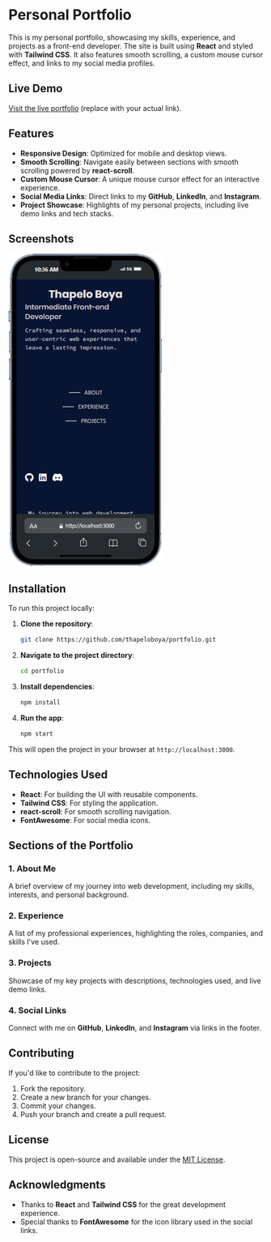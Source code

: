# Personal Portfolio

This is my personal portfolio, showcasing my skills, experience, and projects as a front-end developer. The site is built using **React** and styled with **Tailwind CSS**. It also features smooth scrolling, a custom mouse cursor effect, and links to my social media profiles.

## Live Demo
[Visit the live portfolio](https://your-portfolio-link.com) (replace with your actual link).

## Features

- **Responsive Design**: Optimized for mobile and desktop views.
- **Smooth Scrolling**: Navigate easily between sections with smooth scrolling powered by **react-scroll**.
- **Custom Mouse Cursor**: A unique mouse cursor effect for an interactive experience.
- **Social Media Links**: Direct links to my **GitHub**, **LinkedIn**, and **Instagram**.
- **Project Showcase**: Highlights of my personal projects, including live demo links and tech stacks.

## Screenshots

![Portfolio Screenshot](public/portfolio.png)

## Installation

To run this project locally:

1. **Clone the repository**:
    ```bash
    git clone https://github.com/thapeloboya/portfolio.git
    ```

2. **Navigate to the project directory**:
    ```bash
    cd portfolio
    ```

3. **Install dependencies**:
    ```bash
    npm install
    ```

4. **Run the app**:
    ```bash
    npm start
    ```

This will open the project in your browser at `http://localhost:3000`.

## Technologies Used

- **React**: For building the UI with reusable components.
- **Tailwind CSS**: For styling the application.
- **react-scroll**: For smooth scrolling navigation.
- **FontAwesome**: For social media icons.

## Sections of the Portfolio

### 1. **About Me**
   A brief overview of my journey into web development, including my skills, interests, and personal background.

### 2. **Experience**
   A list of my professional experiences, highlighting the roles, companies, and skills I've used.

### 3. **Projects**
   Showcase of my key projects with descriptions, technologies used, and live demo links.

### 4. **Social Links**
   Connect with me on **GitHub**, **LinkedIn**, and **Instagram** via links in the footer.

## Contributing

If you'd like to contribute to the project:

1. Fork the repository.
2. Create a new branch for your changes.
3. Commit your changes.
4. Push your branch and create a pull request.

## License

This project is open-source and available under the [MIT License](LICENSE).

## Acknowledgments

- Thanks to **React** and **Tailwind CSS** for the great development experience.
- Special thanks to **FontAwesome** for the icon library used in the social links.

